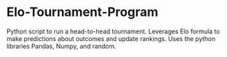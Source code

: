 # Elo-Tournament-Program
Python script to run a head-to-head tournament. Leverages Elo formula to make predictions about outcomes and update rankings. Uses the python libraries Pandas, Numpy, and random.
